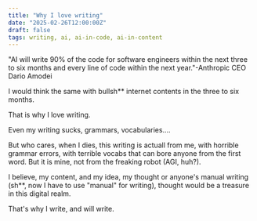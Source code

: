 ```yaml
---
title: "Why I love writing"
date: "2025-02-26T12:00:00Z"
draft: false
tags: writing, ai, ai-in-code, ai-in-content
---
```


"AI will write 90% of the code for software engineers within the next three to six months and every line of code within the next year."-Anthropic CEO Dario Amodei 

I would think the same with bullsh** internet contents in the three to six months. 

That is why I love writing.

Even my writing sucks, grammars, vocabularies....

But who cares, when I dies, this writing is actuall from me, with horrible grammar errors, with terrible vocabs that can bore anyone from the first word. But it is mine, 
not from the freaking robot (AGI, huh?). 

I believe, my content, and my idea, my thought or anyone's manual writing (sh**, now I have to use "manual" for writing), thought would be a treasure in this digital realm. 

That's why I write, and will write. 
